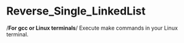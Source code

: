 # Reverse_Single_LinkedList

/**For gcc or Linux terminals**/
Execute make commands in your Linux terminal.
